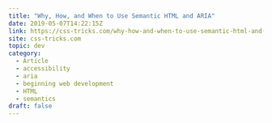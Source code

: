 ```yaml
---
title: "Why, How, and When to Use Semantic HTML and ARIA"
date: 2019-05-07T14:22:15Z
link: https://css-tricks.com/why-how-and-when-to-use-semantic-html-and-aria/?utm_medium=RSS&utm_source=news.12bit.vn
site: css-tricks.com
topic: dev
category:
  - Article
  - accessibility
  - aria
  - beginning web development
  - HTML
  - semantics
draft: false
---
```

